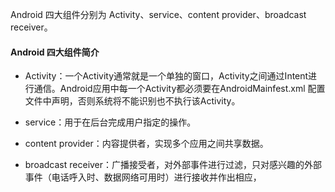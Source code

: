 Android 四大组件分别为 Activity、service、content provider、broadcast receiver。

#### Android 四大组件简介

* Activity：一个Activity通常就是一个单独的窗口，Activity之间通过Intent进行通信。Android应用中每一个Activity都必须要在AndroidMainfest.xml 配置文件中声明，否则系统将不能识别也不执行该Activity。

* service：用于在后台完成用户指定的操作。

* content provider：内容提供者，实现多个应用之间共享数据。

* broadcast receiver：广播接受者，对外部事件进行过滤，只对感兴趣的外部事件（电话呼入时、数据网络可用时）进行接收并作出相应，

  ​